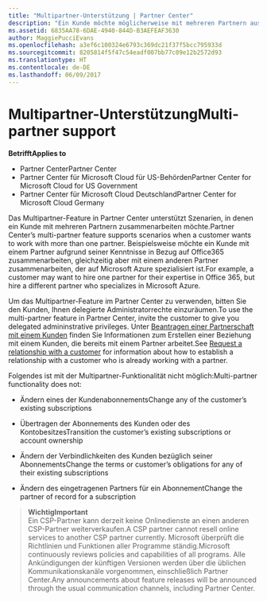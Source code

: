 ```yaml
---
title: "Multipartner-Unterstützung | Partner Center"
description: "Ein Kunde möchte möglicherweise mit mehreren Partnern aus dem Programm für Cloud-Lösungsanbieter zusammenarbeiten, die sich auf unterschiedliche Dienste spezialisiert haben."
ms.assetid: 6835AA78-6DAE-4940-844D-B3AEFEAF3630
author: MaggiePucciEvans
ms.openlocfilehash: a3ef6c100324e6793c369dc21f37f5bcc795933d
ms.sourcegitcommit: 8205814f5f47c54eadf007bb77c09e12b2572d93
ms.translationtype: HT
ms.contentlocale: de-DE
ms.lasthandoff: 06/09/2017
---
```

# <a name="multi-partner-support"></a><span data-ttu-id="4451d-103">Multipartner-Unterstützung</span><span class="sxs-lookup"><span data-stu-id="4451d-103">Multi-partner support</span></span>

**<span data-ttu-id="4451d-104">Betrifft</span><span class="sxs-lookup"><span data-stu-id="4451d-104">Applies to</span></span>**

-  <span data-ttu-id="4451d-105">Partner Center</span><span class="sxs-lookup"><span data-stu-id="4451d-105">Partner Center</span></span>
-  <span data-ttu-id="4451d-106">Partner Center für Microsoft Cloud für US-Behörden</span><span class="sxs-lookup"><span data-stu-id="4451d-106">Partner Center for Microsoft Cloud for US Government</span></span>
-  <span data-ttu-id="4451d-107">Partner Center für Microsoft Cloud Deutschland</span><span class="sxs-lookup"><span data-stu-id="4451d-107">Partner Center for Microsoft Cloud Germany</span></span>

<span data-ttu-id="4451d-108">Das Multipartner-Feature in Partner Center unterstützt Szenarien, in denen ein Kunde mit mehreren Partnern zusammenarbeiten möchte.</span><span class="sxs-lookup"><span data-stu-id="4451d-108">Partner Center’s multi-partner feature supports scenarios when a customer wants to work with more than one partner.</span></span> <span data-ttu-id="4451d-109">Beispielsweise möchte ein Kunde mit einem Partner aufgrund seiner Kenntnisse in Bezug auf Office365 zusammenarbeiten, gleichzeitig aber mit einem anderen Partner zusammenarbeiten, der auf Microsoft Azure spezialisiert ist.</span><span class="sxs-lookup"><span data-stu-id="4451d-109">For example, a customer may want to hire one partner for their expertise in Office 365, but hire a different partner who specializes in Microsoft Azure.</span></span>

<span data-ttu-id="4451d-110">Um das Multipartner-Feature im Partner Center zu verwenden, bitten Sie den Kunden, Ihnen delegierte Administratorrechte einzuräumen.</span><span class="sxs-lookup"><span data-stu-id="4451d-110">To use the multi-partner feature in Partner Center, invite the customer to give you delegated admininstrative privileges.</span></span> <span data-ttu-id="4451d-111">Unter [Beantragen einer Partnerschaft mit einem Kunden](request-a-relationship-with-a-customer.md) finden Sie Informationen zum Erstellen einer Beziehung mit einem Kunden, die bereits mit einem Partner arbeitet.</span><span class="sxs-lookup"><span data-stu-id="4451d-111">See [Request a relationship with a customer](request-a-relationship-with-a-customer.md) for information about how to establish a relationship with a customer who is already working with a partner.</span></span>

<span data-ttu-id="4451d-112">Folgendes ist mit der Multipartner-Funktionalität nicht möglich:</span><span class="sxs-lookup"><span data-stu-id="4451d-112">Multi-partner functionality does not:</span></span>

-   <span data-ttu-id="4451d-113">Ändern eines der Kundenabonnements</span><span class="sxs-lookup"><span data-stu-id="4451d-113">Change any of the customer’s existing subscriptions</span></span>

-   <span data-ttu-id="4451d-114">Übertragen der Abonnements des Kunden oder des Kontobesitzes</span><span class="sxs-lookup"><span data-stu-id="4451d-114">Transition the customer’s existing subscriptions or account ownership</span></span>

-   <span data-ttu-id="4451d-115">Ändern der Verbindlichkeiten des Kunden bezüglich seiner Abonnements</span><span class="sxs-lookup"><span data-stu-id="4451d-115">Change the terms or customer’s obligations for any of their existing subscriptions</span></span>

-   <span data-ttu-id="4451d-116">Ändern des eingetragenen Partners für ein Abonnement</span><span class="sxs-lookup"><span data-stu-id="4451d-116">Change the partner of record for a subscription</span></span>

>**<span data-ttu-id="4451d-117">Wichtig</span><span class="sxs-lookup"><span data-stu-id="4451d-117">Important</span></span>**<br>
<span data-ttu-id="4451d-118">Ein CSP-Partner kann derzeit keine Onlinedienste an einen anderen CSP-Partner weiterverkaufen.</span><span class="sxs-lookup"><span data-stu-id="4451d-118">A CSP partner cannot resell online services to another CSP partner currently.</span></span> <span data-ttu-id="4451d-119">Microsoft überprüft die Richtlinien und Funktionen aller Programme ständig.</span><span class="sxs-lookup"><span data-stu-id="4451d-119">Microsoft continuously reviews policies and capabilities of all programs.</span></span> <span data-ttu-id="4451d-120">Alle Ankündigungen der künftigen Versionen werden über die üblichen Kommunikationskanäle vorgenommen, einschließlich Partner Center.</span><span class="sxs-lookup"><span data-stu-id="4451d-120">Any announcements about feature releases will be announced through the usual communication channels, including Partner Center.</span></span>  

 






